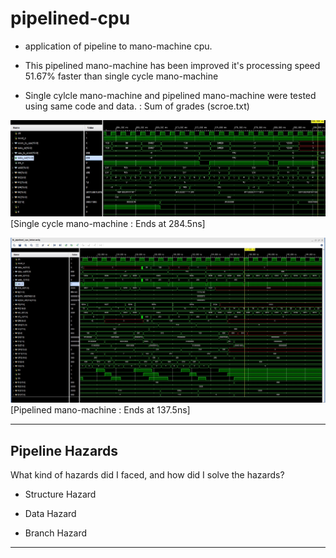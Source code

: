 # pipelined-cpu

- application of pipeline to mano-machine cpu.

- This pipelined mano-machine has been improved it's processing speed 51.67% faster than single cycle mano-machine 

- Single cylcle mano-machine and pipelined mano-machine were tested using same code and data. : Sum of grades (scroe.txt)

![single cycle mano machine](/image/tb_cpu.jpg)
[Single cycle mano-machine : Ends at 284.5ns]

![pipelined mano machine](/image/pipelined-cpu.jpg)
[Pipelined mano-machine : Ends at 137.5ns]

-----

## Pipeline Hazards

What kind of hazards did I faced, and how did I solve the hazards?

- Structure Hazard

- Data Hazard

- Branch Hazard

---------------------------
